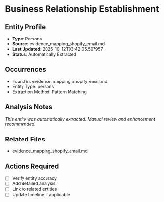# Business Relationship Establishment

## Entity Profile
- **Type**: Persons
- **Source**: evidence_mapping_shopify_email.md
- **Last Updated**: 2025-10-12T03:42:05.507957
- **Status**: Automatically Extracted

## Occurrences
- Found in: evidence_mapping_shopify_email.md
- Entity Type: persons
- Extraction Method: Pattern Matching

## Analysis Notes
*This entity was automatically extracted. Manual review and enhancement recommended.*

## Related Files
- evidence_mapping_shopify_email.md

## Actions Required
- [ ] Verify entity accuracy
- [ ] Add detailed analysis
- [ ] Link to related entities
- [ ] Update timeline if applicable
